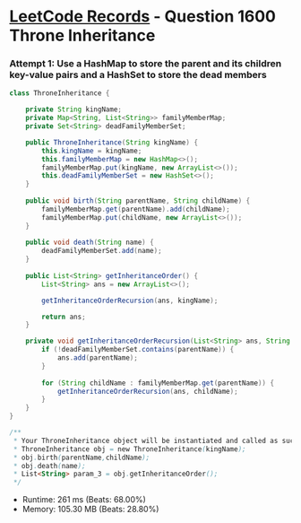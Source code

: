 # [LeetCode Records](../../README.md) - Question 1600 Throne Inheritance

### Attempt 1: Use a HashMap to store the parent and its children key-value pairs and a HashSet to store the dead members
```java
class ThroneInheritance {

    private String kingName;
    private Map<String, List<String>> familyMemberMap;
    private Set<String> deadFamilyMemberSet;

    public ThroneInheritance(String kingName) {
        this.kingName = kingName;
        this.familyMemberMap = new HashMap<>();
        familyMemberMap.put(kingName, new ArrayList<>());
        this.deadFamilyMemberSet = new HashSet<>();
    }
    
    public void birth(String parentName, String childName) {
        familyMemberMap.get(parentName).add(childName);
        familyMemberMap.put(childName, new ArrayList<>());
    }
    
    public void death(String name) {
        deadFamilyMemberSet.add(name);
    }
    
    public List<String> getInheritanceOrder() {
        List<String> ans = new ArrayList<>();

        getInheritanceOrderRecursion(ans, kingName);

        return ans;
    }

    private void getInheritanceOrderRecursion(List<String> ans, String parentName) {
        if (!deadFamilyMemberSet.contains(parentName)) {
            ans.add(parentName);
        }
        
        for (String childName : familyMemberMap.get(parentName)) {
            getInheritanceOrderRecursion(ans, childName);
        }
    }
}

/**
 * Your ThroneInheritance object will be instantiated and called as such:
 * ThroneInheritance obj = new ThroneInheritance(kingName);
 * obj.birth(parentName,childName);
 * obj.death(name);
 * List<String> param_3 = obj.getInheritanceOrder();
 */
```
- Runtime: 261 ms (Beats: 68.00%)
- Memory: 105.30 MB (Beats: 28.80%)

<br>

